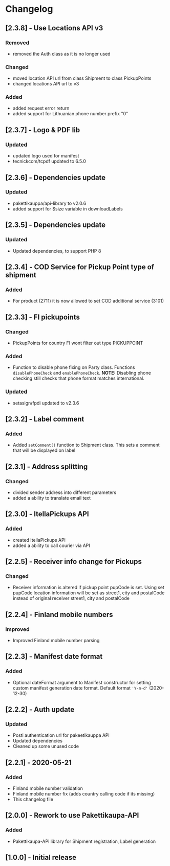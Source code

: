 # Changelog

## [2.3.8] - Use Locations API v3
### Removed
- removed the Auth class as it is no longer used

### Changed
- moved location API url from class Shipment to class PickupPoints
- changed locations API url to v3

### Added
- added request error return
- added support for Lithuanian phone number prefix "0"

## [2.3.7] - Logo & PDF lib
### Updated
- updated logo used for manifest
- tecnickcom/tcpdf updated to 6.5.0

## [2.3.6] - Dependencies update
### Updated
- pakettikauppa/api-library to v2.0.6
- added support for $size variable in downloadLabels

## [2.3.5] - Dependencies update
### Updated
- Updated dependencies, to support PHP 8

## [2.3.4] - COD Service for Pickup Point type of shipment
### Added
- For product (2711) it is now allowed to set COD additional service (3101)

## [2.3.3] - FI pickupoints
### Changed
- PickupPoints for country FI wont filter out type PICKUPPOINT

### Added
- Function to disable phone fixing on Party class. Functions `disablePhoneCheck` and `enablePhoneCheck`.
**NOTE:** Disabling phone checking still checks that phone format matches international.

### Updated
- setasign/fpdi updated to v2.3.6

## [2.3.2] - Label comment
### Added
- Added `setComment()` function to Shipment class. This sets a comment that will be displayed on label

## [2.3.1] - Address splitting
### Changed
- divided sender address into different parameters
- added a ability to translate email text

## [2.3.0] - ItellaPickups API
### Added
- created ItellaPickups API
- added a ability to call courier via API

## [2.2.5] - Receiver info change for Pickups
### Changed
- Receiver information is altered if pickup point pupCode is set. Using set pupCode location information will be set as street1, city and postalCode instead of original receiver street1, city and postalCode

## [2.2.4] - Finland mobile numbers
### Improved
- Improved Finland mobile number parsing

## [2.2.3] - Manifest date format
### Added
- Optional dateFormat argument to Manifest constructor for setting custom manifest generation date format. Default format `'Y-m-d'` (2020-12-30)

## [2.2.2] - Auth update
### Updated
- Posti authentication url for pakeetikauppa API
- Updated dependencies
- Cleaned up some unused code

## [2.2.1] - 2020-05-21
### Added
- Finland mobile number validation
- Finland mobile number fix (adds country calling code if its missing)
- This changelog file

## [2.0.0] - Rework to use Pakettikaupa-API
### Added
- Pakettikaupa-API library for Shipment registration, Label generation

## [1.0.0] - Initial release